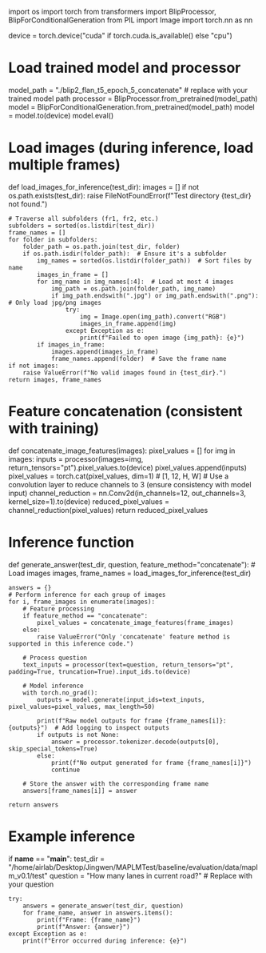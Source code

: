 import os
import torch
from transformers import BlipProcessor, BlipForConditionalGeneration
from PIL import Image
import torch.nn as nn

device = torch.device("cuda" if torch.cuda.is_available() else "cpu")

# Load trained model and processor
model_path = "./blip2_flan_t5_epoch_5_concatenate"  # replace with your trained model path
processor = BlipProcessor.from_pretrained(model_path)
model = BlipForConditionalGeneration.from_pretrained(model_path)
model = model.to(device)
model.eval()

# Load images (during inference, load multiple frames)
def load_images_for_inference(test_dir):
    images = []
    if not os.path.exists(test_dir):
        raise FileNotFoundError(f"Test directory {test_dir} not found.")
    
    # Traverse all subfolders (fr1, fr2, etc.)
    subfolders = sorted(os.listdir(test_dir))
    frame_names = []
    for folder in subfolders:
        folder_path = os.path.join(test_dir, folder)
        if os.path.isdir(folder_path):  # Ensure it's a subfolder
            img_names = sorted(os.listdir(folder_path))  # Sort files by name
            images_in_frame = []
            for img_name in img_names[:4]:  # Load at most 4 images
                img_path = os.path.join(folder_path, img_name)
                if img_path.endswith(".jpg") or img_path.endswith(".png"):  # Only load jpg/png images
                    try:
                        img = Image.open(img_path).convert("RGB")
                        images_in_frame.append(img)
                    except Exception as e:
                        print(f"Failed to open image {img_path}: {e}")
            if images_in_frame:
                images.append(images_in_frame)
                frame_names.append(folder)  # Save the frame name
    if not images:
        raise ValueError(f"No valid images found in {test_dir}.")
    return images, frame_names

# Feature concatenation (consistent with training)
def concatenate_image_features(images):
    pixel_values = []
    for img in images:
        inputs = processor(images=img, return_tensors="pt").pixel_values.to(device)
        pixel_values.append(inputs)
    pixel_values = torch.cat(pixel_values, dim=1)  # [1, 12, H, W]
    # Use a convolution layer to reduce channels to 3 (ensure consistency with model input)
    channel_reduction = nn.Conv2d(in_channels=12, out_channels=3, kernel_size=1).to(device)
    reduced_pixel_values = channel_reduction(pixel_values)
    return reduced_pixel_values

# Inference function
def generate_answer(test_dir, question, feature_method="concatenate"):
    # Load images
    images, frame_names = load_images_for_inference(test_dir)

    answers = {}
    # Perform inference for each group of images
    for i, frame_images in enumerate(images):
        # Feature processing
        if feature_method == "concatenate":
            pixel_values = concatenate_image_features(frame_images)
        else:
            raise ValueError("Only 'concatenate' feature method is supported in this inference code.")

        # Process question
        text_inputs = processor(text=question, return_tensors="pt", padding=True, truncation=True).input_ids.to(device)

        # Model inference
        with torch.no_grad():
            outputs = model.generate(input_ids=text_inputs, pixel_values=pixel_values, max_length=50)

            print(f"Raw model outputs for frame {frame_names[i]}: {outputs}")  # Add logging to inspect outputs
            if outputs is not None:
                answer = processor.tokenizer.decode(outputs[0], skip_special_tokens=True)
            else:
                print(f"No output generated for frame {frame_names[i]}")
                continue

        # Store the answer with the corresponding frame name
        answers[frame_names[i]] = answer

    return answers

# Example inference
if __name__ == "__main__":
    test_dir = "/home/airlab/Desktop/Jingwen/MAPLMTest/baseline/evaluation/data/maplm_v0.1/test"
    question = "How many lanes in current road?"  # Replace with your question

    try:
        answers = generate_answer(test_dir, question)
        for frame_name, answer in answers.items():
            print(f"Frame: {frame_name}")
            print(f"Answer: {answer}")
    except Exception as e:
        print(f"Error occurred during inference: {e}")
